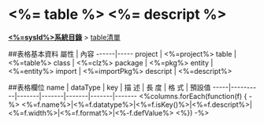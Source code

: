 # <%= table %> <%= descript %>

**[<%=sysId%>系統目錄](wiki.html#!<%=sysId%>/sds/index.md)** > [table清單](index.md)

##表格基本資料
  屬性 | 內容
------|-----
project | <%=project%>
table | <%=table%>
class | <%=clz%>
package | <%=pkg%>
entity | <%=entity%>
import | <%=importPkg%>
descript | <%=descript%>

##表格欄位
name | dataType | key | 描     述 | 長 度 | 格  式 | 預設值
-----|----------|-------|-------|-------|-------|-------
<%columns.forEach(function(f) { -%>
<%=f.name%>|<%=f.datatype%>|<%=f.isKey()%>|<%=f.descript%>|<%=f.width%>|<%=f.format%>|<%-f.defValue%>
<%}) -%>